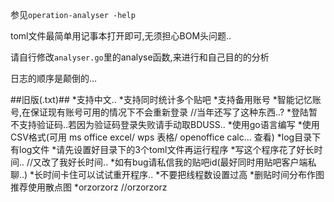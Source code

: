 参见`operation-analyser -help`

toml文件最简单用记事本打开即可,无须担心BOM头问题..

请自行修改`analyser.go`里的analyse函数,来进行和自己目的的分析

日志的顺序是颠倒的...

##旧版(.txt)##
	*支持中文..
	*支持同时统计多个贴吧
	*支持备用账号
	*智能记忆账号,在保证现有账号可用的情况下不会重新登录 //当年还写了这种东西..?
	*登陆暂不支持验证码..若因为验证码登录失败请手动取BDUSS..
	*使用go语言编写
	*使用CSV格式(可用 ms office excel/ wps 表格/ openoffice calc... 查看)
	*log目录下有log文件
	*请先设置好目录下的3个toml文件再运行程序
	*写这个程序花了好长时间.. //又改了我好长时间..
	*如有bug请私信我的贴吧id(最好同时用贴吧客户端私聊..)
	*长时间卡住可以试试重开程序..
	*不要把线程数设置过高
	*删贴时间分布作图推荐使用散点图
	*orzorzorz //orzorzorz